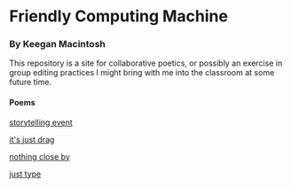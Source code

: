 # Friendly Computing Machine

### By Keegan Macintosh

This repository is a site for collaborative poetics, or possibly an exercise in group editing practices I might bring with me into the classroom at some future time.  
  
#### Poems  
  
[storytelling event](https://github.com/keegs440/writing/blob/master/poems/storytelling-event.md)
  
[it's just drag](https://github.com/keegs440/writing/blob/master/poems/it's-just-drag.md)  
  
[nothing close by](https://github.com/keegs440/writing/blob/master/poems/nothing-close-by.md)  
  
[just type](https://github.com/keegs440/writing/blob/master/poems/just-type.md)
  
